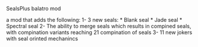 SealsPlus balatro mod

a mod that adds the following:
1- 3 new seals:
    * Blank seal
    * Jade seal
    * Spectral seal
2- The ability to merge seals which results in compined seals, with compination variants reaching 21 compination of seals
3- 11 new jokers with seal orinted mechanincs 
